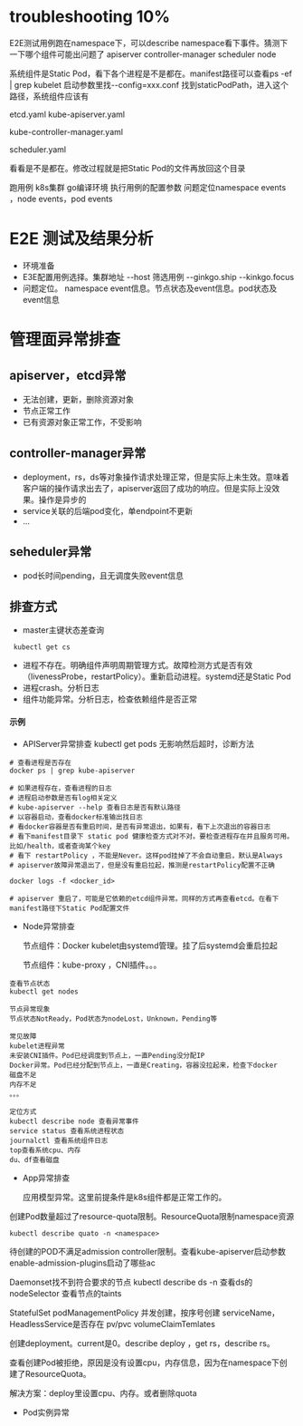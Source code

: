 # troubleshooting 10%

E2E测试用例跑在namespace下，可以describe namespace看下事件。猜测下一下哪个组件可能出问题了
apiserver
controller-manager
scheduler
node

系统组件是Static Pod，看下各个进程是不是都在。manifest路径可以查看ps -ef | grep kubelet 启动参数里找--config=xxx.conf
找到staticPodPath，进入这个路径，系统组件应该有 

etcd.yaml
kube-apiserver.yaml

kube-controller-manager.yaml

scheduler.yaml

看看是不是都在。修改过程就是把Static Pod的文件再放回这个目录

跑用例 
k8s集群
go编译环境
执行用例的配置参数
问题定位namespace events ，node events，pod events


# E2E 测试及结果分析
- 环境准备
- E3E配置用例选择。集群地址 --host 筛选用例 --ginkgo.ship --kinkgo.focus
- 问题定位。 namespace  event信息。节点状态及event信息。pod状态及event信息

# 管理面异常排查

## apiserver，etcd异常
- 无法创建，更新，删除资源对象
- 节点正常工作
- 已有资源对象正常工作，不受影响

## controller-manager异常
- deployment，rs，ds等对象操作请求处理正常，但是实际上未生效。意味着客户端的操作请求出去了，apiserver返回了成功的响应。但是实际上没效果。操作是异步的
- service关联的后端pod变化，单endpoint不更新
- ...

## seheduler异常
- pod长时间pending，且无调度失败event信息

## 排查方式

- master主键状态差查询
```
 kubectl get cs
```

- 进程不存在。明确组件声明周期管理方式。故障检测方式是否有效（livenessProbe，restartPolicy）。重新启动进程。systemd还是Static Pod
- 进程crash。分析日志
- 组件功能异常。分析日志，检查依赖组件是否正常

#### 示例

- APIServer异常排查
  kubectl get pods 无影响然后超时，诊断方法
```
# 查看进程是否存在
docker ps | grep kube-apiserver

# 如果进程存在，查看进程的日志
# 进程启动参数是否有log相关定义
# kube-apiserver --help 查看日志是否有默认路径
# 以容器启动，查看docker标准输出找日志
# 看docker容器是否有重启时间，是否有异常退出，如果有，看下上次退出的容器日志
# 看下manifest目录下 static pod 健康检查方式对不对。要检查进程存在并且服务可用。比如/health，或者查询某个key
# 看下 restartPolicy ，不能是Never。这样pod挂掉了不会自动重启，默认是Always
# apiserver故障异常退出了，但是没有重启拉起，推测是restartPolicy配置不正确

docker logs -f <docker_id>

# apiserver 重启了，可能是它依赖的etcd组件异常。同样的方式再查看etcd。在看下manifest路径下Static Pod配置文件

```

- Node异常排查

  节点组件：Docker kubelet由systemd管理。挂了后systemd会重启拉起
  
  节点组件：kube-proxy ，CNI插件。。。

```
查看节点状态
kubectl get nodes

节点异常现象
节点状态NotReady，Pod状态为nodeLost，Unknown，Pending等

常见故障
kubelet进程异常
未安装CNI插件。Pod已经调度到节点上，一直Pending没分配IP
Docker异常。Pod已经分配到节点上，一直是Creating，容器没拉起来，检查下docker
磁盘不足
内存不足
。。。

定位方式
kubectl describe node 查看异常事件
service status 查看系统进程状态
journalctl 查看系统组件日志
top查看系统cpu、内存
du、df查看磁盘

```

- App异常排查

  应用模型异常。这里前提条件是k8s组件都是正常工作的。

 创建Pod数量超过了resource-quota限制。ResourceQuota限制namespace资源
 ```
 kubectl describe quato -n <namespace>
 ```
 
  待创建的POD不满足admission controller限制。查看kube-apiserver启动参数 enable-admission-plugins启动了哪些ac
 
  Daemonset找不到符合要求的节点
  kubectl describe ds -n <namespace>
  查看ds的nodeSelector
  查看节点的taints
 
  StatefulSet
  podManagementPolicy 并发创建，按序号创建
  serviceName， HeadlessService是否存在
  pv/pvc volumeClaimTemlates
 
  创建deployment。current是0。describe deploy ，get rs，describe rs。
  
  查看创建Pod被拒绝，原因是没有设置cpu，内存信息，因为在namespace下创建了ResourceQuota。
  
  解决方案：deploy里设置cpu、内存。或者删除quota



-  Pod实例异常
```
 
```














